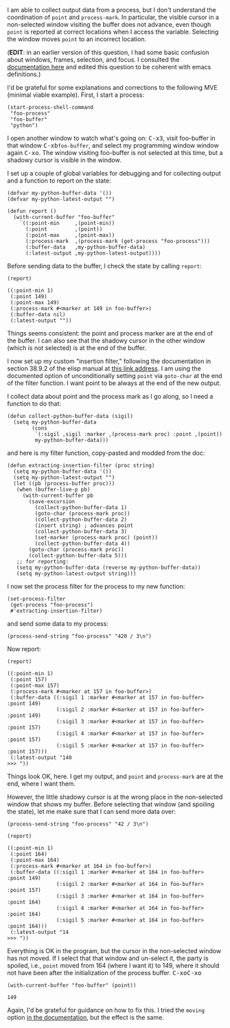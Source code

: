 I am able to collect output data from a process, but I don't understand the
coordination of `point` and `process-mark`. In particular, the visible cursor in
a non-selected window visiting the buffer does not advance, even though `point`
is reported at correct locations when I access the variable. Selecting the
window moves `point` to an incorrect location.

(**EDIT**: in an earlier version of this question, I had some basic confusion about
windows, frames, selection, and focus. I consulted the [documentation here][2]
and edited this question to be coherent with emacs definitions.)

I'd be grateful for some explanations and corrections to the following MVE
(minimal viable example). First, I start a process:

    (start-process-shell-command
     "foo-process"
     "foo-buffer"
     "python")

I open another window to watch what's going on: <kbd>C-x</kbd><kbd>3</kbd>,
visit foo-buffer in that window <kbd>C-x</kbd><kbd>b</kbd>`foo-buffer`, and
select my programming window window again <kbd>C-x</kbd><kbd>o</kbd>. The window
visiting foo-buffer is not selected at this time, but a shadowy cursor is
visible in the window.

I set up a couple of global variables for debugging and for collecting output
and a function to report on the state:

    (defvar my-python-buffer-data '())
    (defvar my-python-latest-output "")

    (defun report ()
      (with-current-buffer "foo-buffer"
        `((:point-min     ,(point-min))
          (:point         ,(point))
          (:point-max     ,(point-max))
          (:process-mark  ,(process-mark (get-process "foo-process")))
          (:buffer-data   ,my-python-buffer-data)
          (:latest-output ,my-python-latest-output))))

Before sending data to the buffer, I check the state by calling `report`:

    (report)

    ((:point-min 1)
     (:point 149)
     (:point-max 149)
     (:process-mark #<marker at 149 in foo-buffer>)
     (:buffer-data nil)
     (:latest-output ""))

Things seems consistent: the point and process marker are at the end of the
buffer. I can also see that the shadowy cursor in the other window (which is not
selected) is at the end of the buffer.

I now set up my custom "insertion filter," following the documentation in
section 38.9.2 of the elisp manual at [this link address][1]. I am using the
documented option of unconditionally setting `point` via `goto-char` at the end
of the filter function. I want point to be always at the end of the new output.

I collect data about point and the process mark as I go along, so I need a
function to do that:

    (defun collect-python-buffer-data (sigil)
      (setq my-python-buffer-data
            (cons
             `(:sigil ,sigil :marker ,(process-mark proc) :point ,(point))
             my-python-buffer-data)))

and here is my filter function, copy-pasted and modded from the doc:

    (defun extracting-insertion-filter (proc string)
      (setq my-python-buffer-data '())
      (setq my-python-latest-output "")
      (let ((pb (process-buffer proc)))
       (when (buffer-live-p pb)
         (with-current-buffer pb
           (save-excursion
             (collect-python-buffer-data 1)
             (goto-char (process-mark proc))
             (collect-python-buffer-data 2)
             (insert string) ; advances point
             (collect-python-buffer-data 3)
             (set-marker (process-mark proc) (point))
             (collect-python-buffer-data 4))
           (goto-char (process-mark proc))
           (collect-python-buffer-data 5)))
       ;; for reporting:
       (setq my-python-buffer-data (reverse my-python-buffer-data))
       (setq my-python-latest-output string)))

I now set the process filter for the process to my new function:

    (set-process-filter
     (get-process "foo-process")
     #'extracting-insertion-filter)

and send some data to my process:

    (process-send-string "foo-process" "420 / 3\n")

Now report:

    (report)

    ((:point-min 1)
     (:point 157)
     (:point-max 157)
     (:process-mark #<marker at 157 in foo-buffer>)
     (:buffer-data ((:sigil 1 :marker #<marker at 157 in foo-buffer> :point 149)
                    (:sigil 2 :marker #<marker at 157 in foo-buffer> :point 149)
                    (:sigil 3 :marker #<marker at 157 in foo-buffer> :point 157)
                    (:sigil 4 :marker #<marker at 157 in foo-buffer> :point 157)
                    (:sigil 5 :marker #<marker at 157 in foo-buffer> :point 157)))
     (:latest-output "140
    >>> "))

Things look OK, here. I get my output, and `point` and `process-mark` are at the
end, where I want them.

However, the little shadowy cursor is at the wrong place in the non-selected
window that shows my buffer. Before selecting that window (and spoiling the
state), let me make sure that I can send more data over:

    (process-send-string "foo-process" "42 / 3\n")

    (report)

    ((:point-min 1)
     (:point 164)
     (:point-max 164)
     (:process-mark #<marker at 164 in foo-buffer>)
     (:buffer-data ((:sigil 1 :marker #<marker at 164 in foo-buffer> :point 149)
                    (:sigil 2 :marker #<marker at 164 in foo-buffer> :point 157)
                    (:sigil 3 :marker #<marker at 164 in foo-buffer> :point 164)
                    (:sigil 4 :marker #<marker at 164 in foo-buffer> :point 164)
                    (:sigil 5 :marker #<marker at 164 in foo-buffer> :point 164)))
     (:latest-output "14
    >>> "))

Everything is OK in the program, but the cursor in the non-selected window has
not moved. If I select that that window and un-select it, the party is spoiled,
i.e., `point` moved from 164 (where I want it) to 149, where it should
not have been after the initialization of the process buffer.
<kbd>C-x</kbd><kbd>o</kbd><kbd>C-x</kbd><kbd>o</kbd>

    (with-current-buffer "foo-buffer" (point))

    149

Again, I'd be grateful for guidance on how to fix this. I tried the `moving`
option [in the documentation][1], but the effect is the same.

[1]: https://www.gnu.org/software/emacs/manual/html_node/elisp/Filter-Functions.html#Filter-Functions
[2]: https://www.gnu.org/software/emacs/manual/html_node/elisp/Basic-Windows.html#Basic-Windows
